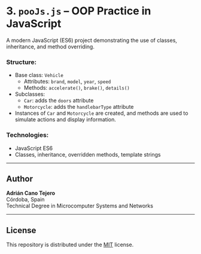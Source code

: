 # 3. `pooJs.js` – OOP Practice in JavaScript

A modern JavaScript (ES6) project demonstrating the use of classes, inheritance, and method overriding.

### Structure:
- Base class: `Vehicle`
  - Attributes: `brand`, `model`, `year`, `speed`
  - Methods: `accelerate()`, `brake()`, `details()`
- Subclasses:
  - `Car`: adds the `doors` attribute
  - `Motorcycle`: adds the `handlebarType` attribute
- Instances of `Car` and `Motorcycle` are created, and methods are used to simulate actions and display information.

### Technologies:
- JavaScript ES6
- Classes, inheritance, overridden methods, template strings

---

## Author

**Adrián Cano Tejero**  
Córdoba, Spain  
Technical Degree in Microcomputer Systems and Networks  

---

## License

This repository is distributed under the [MIT](https://opensource.org/licenses/MIT) license.
